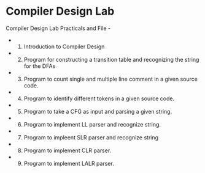 
# Compiler Design Lab

Compiler Design Lab Practicals and File - 

- 1. Introduction to Compiler Design

- 2. Program for constructing a transition table and recognizing the string for the DFAs

- 3. Program to count single and multiple line comment in a given source code.

- 4. Program to identify different tokens in a given source code.

- 5. Program to take a CFG as input and parsing a given string.

- 6. Program to implement LL parser and recognize string.

- 7. Program to impleent SLR parser and recognize string

- 8. Program to implement CLR parser.

- 9. Program to implement LALR parser.
